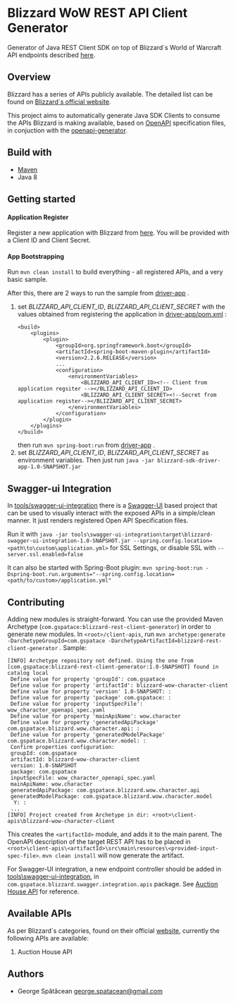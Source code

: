 # Blizzard WoW REST API Client Generator
Generator of Java REST Client SDK on top of Blizzard`s World of Warcraft API 
endpoints described [here](https://develop.battle.net/documentation/world-of-warcraft/game-data-apis). 

## Overview
Blizzard has a series of APIs publicly available. The detailed list can be found on 
[Blizzard`s official website](https://develop.battle.net/documentation/world-of-warcraft/game-data-apis).

This project aims to automatically generate Java SDK Clients to consume the APIs Blizzard is making available,
based on [OpenAPI](https://github.com/OAI/OpenAPI-Specification) specification files, in conjuction with the [openapi-generator](https://github.com/OpenAPITools/openapi-generator).

## Build with
* [Maven](https://maven.apache.org/download.cgi)
* Java 8

## Getting started
#### Application Register
Register a new application with Blizzard from [here](https://develop.battle.net/access/clients). You will be provided with a Client ID and Client Secret.

#### App Bootstrapping
Run `mvn clean install` to build everything - all registered APIs, and a very basic sample.

After this, there are 2 ways to run the sample from [driver-app](driver-app) . 
1. set *BLIZZARD_API_CLIENT_ID*, *BLIZZARD_API_CLIENT_SECRET* with the values obtained from registering the application in [driver-app/pom.xml](driver-app/pom.xml) :
    ```
   <build>
        <plugins>
            <plugin>
                <groupId>org.springframework.boot</groupId>
                <artifactId>spring-boot-maven-plugin</artifactId>
                <version>2.2.6.RELEASE</version>
                ...
                <configuration>
                    <environmentVariables>
                        <BLIZZARD_API_CLIENT_ID><!-- Client from application regsiter --></BLIZZARD_API_CLIENT_ID>
                        <BLIZZARD_API_CLIENT_SECRET><!--Secret from application register--></BLIZZARD_API_CLIENT_SECRET>
                    </environmentVariables>
                </configuration>
            </plugin>
        </plugins>
    </build>
   ``` 
   then run `mvn spring-boot:run` from [driver-app](driver-app) .
 2. set *BLIZZARD_API_CLIENT_ID*, *BLIZZARD_API_CLIENT_SECRET* as environment variables. Then
 just run `java -jar blizzard-sdk-driver-app-1.0-SNAPSHOT.jar`

## Swagger-ui Integration
In [tools/swagger-ui-integration](tools/swagger-ui-integration) there is a [Swagger-UI](https://swagger.io/tools/swagger-ui/) based project that can be used to 
visually interact with the exposed APIs in a simple/clean manner. It just renders registered Open API Specification files.

Run it with `java -jar tools\swagger-ui-integration\target\blizzard-swagger-ui-integration-1.0-SNAPSHOT.jar --spring.config.location=<path\to\custom\application.yml>` for SSL Settings,
 or disable SSL with `--server.ssl.enabled=false`

It can also be started with Spring-Boot plugin: `mvn spring-boot:run -Dspring-boot.run.arguments="--spring.config.location=<path/to/custom>/application.yml"`
## Contributing
Adding new modules is straight-forward. You can use the provided Maven Archetype (`com.gspatace:blizzard-rest-client-generator`) in order to generate new modules.
In `<root>/client-apis`, run `mvn archetype:generate -DarchetypeGroupId=com.gspatace -DarchetypeArtifactId=blizzard-rest-client-generator`
. Sample:
```
[INFO] Archetype repository not defined. Using the one from [com.gspatace:blizzard-rest-client-generator:1.0-SNAPSHOT] found in catalog local
 Define value for property 'groupId': com.gspatace
 Define value for property 'artifactId': blizzard-wow-character-client
 Define value for property 'version' 1.0-SNAPSHOT: :
 Define value for property 'package' com.gspatace: :
 Define value for property 'inputSpecFile': wow_character_openapi_spec.yaml
 Define value for property 'mainApiName': wow.character
 Define value for property 'generatedApiPackage' com.gspatace.blizzard.wow.character.api: :
 Define value for property 'generatedModelPackage' com.gspatace.blizzard.wow.character.model: :
 Confirm properties configuration:
 groupId: com.gspatace
 artifactId: blizzard-wow-character-client
 version: 1.0-SNAPSHOT
 package: com.gspatace
 inputSpecFile: wow_character_openapi_spec.yaml
 mainApiName: wow.character
 generatedApiPackage: com.gspatace.blizzard.wow.character.api
 generatedModelPackage: com.gspatace.blizzard.wow.character.model
  Y: :
 ...
[INFO] Project created from Archetype in dir: <root>\client-apis\blizzard-wow-character-client
``` 
This creates the `<artifactId>` module, and adds it to the main parent. The OpenAPI description of the target REST
API has to be placed in `<root>\client-apis\<artifactId>\src\main\resources\<provided-input-spec-file>`. `mvn clean install` will now generate the artifact.

For Swagger-UI integration, a new endpoint controller should be added in [tools\swagger-ui-integration](tools\swagger-ui-integration), 
in `com.gspatace.blizzard.swagger.integration.apis` package. 
See [Auction House API](tools\swagger-ui-integration\src\main\java\com\gspatace\blizzard\swagger\integration\apis\AuctionHouseApi.java)
for reference.

## Available APIs
As per Blizzard`s categories, found on their official [website](https://develop.battle.net/documentation/world-of-warcraft/game-data-apis), currently the following APIs are available:
1. Auction House API

## Authors
* George Spătăcean <george.spatacean@gmail.com>
 